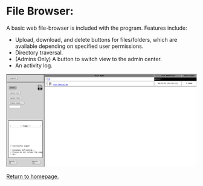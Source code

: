 # File Browser:
A basic web file-browser is included with the program. Features include: 
+ Upload, download, and delete buttons for files/folders, which are available depending on specified user permissions.
+ Directory traversal.
+ (Admins Only) A button to switch view to the admin center.
+ An activity log.

![screenshot of the filebrowser.](https://github.com/allenc125789/TurtleNAS/blob/main/docs/images/screenshots/browser-page.png)

[Return to homepage.](https://github.com/allenc125789/TurtleNAS/blob/main/README.md#overview)
